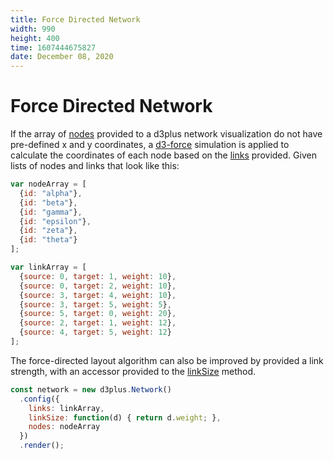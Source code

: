 ```yaml
---
title: Force Directed Network
width: 990
height: 400
time: 1607444675827
date: December 08, 2020
---
```


# Force Directed Network

If the array of [nodes](http://d3plus.org/docs/#Network.nodes) provided to a d3plus network visualization do not have pre-defined x and y coordinates, a [d3-force](https://github.com/d3/d3-force) simulation is applied to calculate the coordinates of each node based on the [links](http://d3plus.org/docs/#Network.links) provided. Given lists of nodes and links that look like this:

```js
var nodeArray = [
  {id: "alpha"},
  {id: "beta"},
  {id: "gamma"},
  {id: "epsilon"},
  {id: "zeta"},
  {id: "theta"}
];

var linkArray = [
  {source: 0, target: 1, weight: 10},
  {source: 0, target: 2, weight: 10},
  {source: 3, target: 4, weight: 10},
  {source: 3, target: 5, weight: 5},
  {source: 5, target: 0, weight: 20},
  {source: 2, target: 1, weight: 12},
  {source: 4, target: 5, weight: 12}
];
```

The force-directed layout algorithm can also be improved by provided a link strength, with an accessor provided to the [linkSize](http://d3plus.org/docs/#Network.linkSize) method.

```js
const network = new d3plus.Network()
  .config({
    links: linkArray,
    linkSize: function(d) { return d.weight; },
    nodes: nodeArray
  })
  .render();
```
